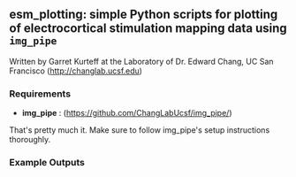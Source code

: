 ## esm_plotting: simple Python scripts for plotting of electrocortical stimulation mapping data using `img_pipe` ##
Written by Garret Kurteff at the Laboratory of Dr. Edward Chang, UC San Francisco (http://changlab.ucsf.edu)

### Requirements ###
* __img_pipe__ : (https://github.com/ChangLabUcsf/img_pipe/)

That's pretty much it. Make sure to follow img_pipe's setup instructions thoroughly.

### Example Outputs ###